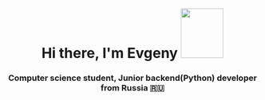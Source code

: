 <h1 align="center">Hi there, I'm Evgeny 
<img src="https://github.com/blackcater/blackcater/raw/main/images/Hi.gif" height="100" width="85"></h1>
<h3 align="center">Computer science student, Junior backend(Python) developer from Russia 🇷🇺</h3>

<!---
EvgGitHub198/EvgGitHub198 is a ✨ special ✨ repository because its `README.md` (this file) appears on your GitHub profile.
You can click the Preview link to take a look at your changes.
--->
